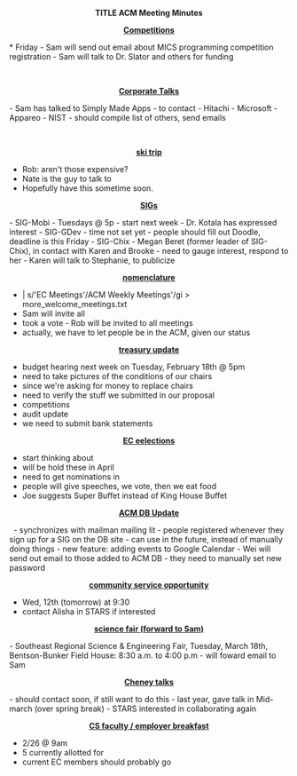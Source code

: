 <p style="text-align: center;"><strong>TITLE ACM Meeting Minutes</strong></p>
<p style="text-align: center;"><span style="text-decoration: underline;"><strong>Competitions</strong></span></p>
* Friday - Sam will send out email about MICS programming competition registration
- Sam will talk to Dr. Slator and others for funding

&nbsp;
<p style="text-align: center;"><span style="text-decoration: underline;"><strong>Corporate Talks</strong></span></p>
- Sam has talked to Simply Made Apps
- to contact
- Hitachi
- Microsoft
- Appareo
- NIST
- should compile list of others, send emails

&nbsp;
<p style="text-align: center;">
<span style="text-decoration: underline;"><strong>ski trip</strong></span></p>

- Rob: aren't those expensive?
- Nate is the guy to talk to
- Hopefully have this sometime soon.
<p style="text-align: center;">
<span style="text-decoration: underline;"><strong>SIGs</strong></span></p>
<strong></strong>
- SIG-Mobi
- Tuesdays @ 5p
- start next week
- Dr. Kotala has expressed interest
- SIG-GDev
- time not set yet
- people should fill out Doodle, deadline is this Friday
- SIG-Chix
- Megan Beret (former leader of SIG-Chix), in contact with Karen and Brooke
- need to gauge interest, respond to her
- Karen will talk to Stephanie, to publicize
<p style="text-align: center;">
<span style="text-decoration: underline;"><strong>nomenclature</strong></span></p>

- | s/'EC Meetings'/ACM Weekly Meetings'/gi &gt; more_welcome_meetings.txt
- Sam will invite all
- took a vote - Rob will be invited to all meetings
- actually, we have to let people be in the ACM, given our status
<p style="text-align: center;">
<span style="text-decoration: underline;"><strong>treasury update</strong></span></p>

- budget hearing next week on Tuesday, February 18th @ 5pm
- need to take pictures of the conditions of our chairs
- since we're asking for money to replace chairs
- need to verify the stuff we submitted in our proposal
- competitions
- audit update
- we need to submit bank statements
<p style="text-align: center;">
<span style="text-decoration: underline;"><strong>EC e</strong><strong>elections</strong></span></p>

- start thinking about
- will be hold these in April
- need to get nominations in
- people will give speeches, we vote, then we eat food
- Joe suggests Super Buffet instead of King House Buffet
<p style="text-align: center;">
<span style="text-decoration: underline;"><strong>ACM DB Update</strong></span></p>
&nbsp;
- synchronizes with mailman mailing lit
- people registered whenever they sign up for a SIG on the DB site
- can use in the future, instead of manually doing things
- new feature: adding events to Google Calendar
- Wei will send out email to those added to ACM DB
- they need to manually set new password
<p style="text-align: center;">
<span style="text-decoration: underline;"><strong>community service opportunity</strong></span></p>

- Wed, 12th (tomorrow) at 9:30
- contact Alisha in STARS if interested
<p style="text-align: center;">
<span style="text-decoration: underline;"><strong>science fair (forward to Sam)</strong></span></p>
<strong></strong>
- Southeast Regional Science &amp; Engineering Fair, Tuesday, March 18th, Bentson-Bunker Field House: 8:30 a.m. to 4:00 p.m
- will foward email to Sam
<p style="text-align: center;">
<span style="text-decoration: underline;"><strong>Cheney talks</strong></span></p>
<strong></strong>
- should contact soon, if still want to do this
- last year, gave talk in Mid-march (over spring break)
- STARS interested in collaborating again
<p style="text-align: center;">
<span style="text-decoration: underline;"><strong>CS faculty / employer breakfast</strong></span></p>

- 2/26 @ 9am
- 5 currently allotted for
- current EC members should probably go